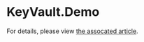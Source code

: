 # KeyVault.Demo

For details, please view [the assocated article](https://toepoke.github.io/2018/04/14/azure-key-vaults-with-dotnet.html).

